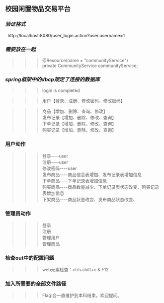 ## 校园闲置物品交易平台

### _验证格式_   
&nbsp; http://localhost:8080/user_login.action?user.username=1   

### _需要放在一起_    
>>> @Resource(name = "communityService")   
>>> private CommunityService communityService;   

### _spring框架中的dbcp规定了连接的数据库_   

>>> login is completed   

>>> 用户【登录、注册、修改密码、修改密码】   

>>> 商品【增加、删除、查询、修改】   
>>> 发布记录【增加、删除、修改、查询】   
>>> 下单记录【增加、删除、修改、查询】   
>>> 购买记录【增加、删除、修改、查询】   

### 用户动作   

>>> 登录----user   
>>> 注册----user   
>>> 修改密码----user   
>>> 发布商品----商品信息表增加、发布记录表增加信息   
>>> 下单商品----下单记录表增加信息   
>>> 购买商品----商品数量减少、下单记录表状态改变、购买记录表增加信息   
>>> 下架商品----商品状态改变、发布商品状态改变、   

### 管理员动作  

>>> 登录    
>>> 注册  
>>> 管理用户   
>>> 管理商品  

### 检查out中的配置问题   
>>> web元素检查：ctrl+shift+c & F12    

### 加入所需要的全部文件路径   

>>> Flag:会一直维护到本科结束，欢迎提问。
